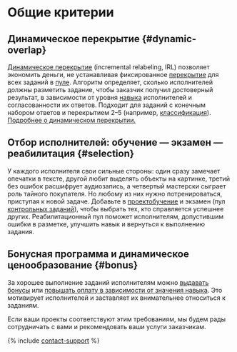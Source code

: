 # Общие критерии

## Динамическое перекрытие {#dynamic-overlap}

[Динамическое перекрытие](../../glossary.md#dynamic-overlap-ru) (incremental relabeling, IRL) позволяет экономить деньги, не устанавливая фиксированное [перекрытие](../../glossary.md#overlap-ru) для всех заданий в [пуле](../../glossary.md#pool-ru). Алгоритм определяет, сколько исполнителей должны разметить задание, чтобы заказчик получил достоверный результат, в зависимости от уровня [навыка](../../glossary.md#skill-ru) исполнителей и согласованности их ответов. Подходит для заданий с конечным набором ответов и перекрытием 2–5 (например, [классификация](categorization.md)). [Подробнее о динамическом перекрытии.](dynamic-overlap.md)

## Отбор исполнителей: обучение — экзамен — реабилитация {#selection}

У каждого исполнителя свои сильные стороны: один сразу замечает опечатки в тексте, другой любит выделять объекты на картинке, третий без ошибок расшифрует аудиозапись, а четвертый мастерски сыграет роль тайного покупателя. Но любому из них нужно потренироваться, приступая к новой задаче. Добавьте в [проект](../../glossary.md#project-ru)[обучение](train.md) и экзамен (пул [контрольных заданий](pool.md)), чтобы выбрать тех, кто справляется успешнее других. Реабилитационный пул поможет исполнителям, допустившим ошибки в разметке, улучшить навык и вернуться к выполнению задания.

## Бонусная программа и динамическое ценообразование {#bonus}

За хорошее выполнение заданий исполнителям можно [выдавать бонусы](bonus.md) или [повышать оплату в зависимости от значения навыка](dynamic-pricing.md). Это мотивирует исполнителей и заставляет их внимательнее относиться к заданиям.

Если ваши проекты соответствуют этим требованиям, мы будем рады сотрудничать с вами и рекомендовать ваши услуги заказчикам.

{% include [contact-support](../_includes/contact-support-help.md) %}